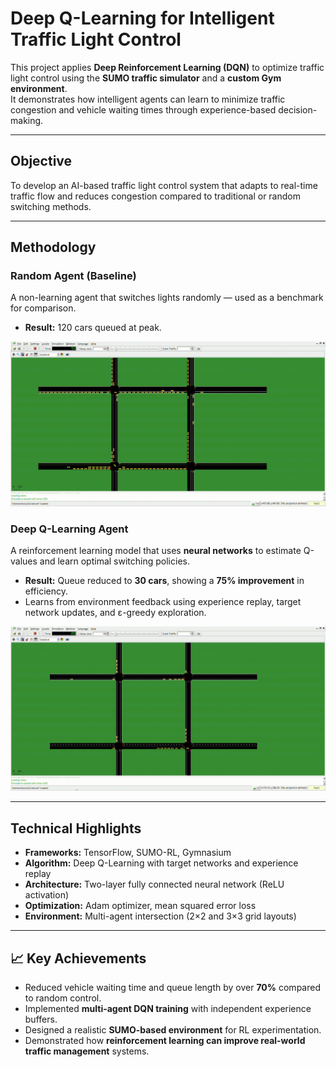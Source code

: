 # Deep Q-Learning for Intelligent Traffic Light Control

This project applies **Deep Reinforcement Learning (DQN)** to optimize traffic light control using the **SUMO traffic simulator** and a **custom Gym environment**.  
It demonstrates how intelligent agents can learn to minimize traffic congestion and vehicle waiting times through experience-based decision-making.

---

## Objective
To develop an AI-based traffic light control system that adapts to real-time traffic flow and reduces congestion compared to traditional or random switching methods.

---

## Methodology

### Random Agent (Baseline)
A non-learning agent that switches lights randomly — used as a benchmark for comparison.  
- **Result:** 120 cars queued at peak.

![Random Agent](assets/Random%20Actions.gif)

### Deep Q-Learning Agent
A reinforcement learning model that uses **neural networks** to estimate Q-values and learn optimal switching policies.  
- **Result:** Queue reduced to **30 cars**, showing a **75% improvement** in efficiency.  
- Learns from environment feedback using experience replay, target network updates, and ε-greedy exploration.

![DQN Agent](assets/DQN.gif)

---

## Technical Highlights
- **Frameworks:** TensorFlow, SUMO-RL, Gymnasium  
- **Algorithm:** Deep Q-Learning with target networks and experience replay  
- **Architecture:** Two-layer fully connected neural network (ReLU activation)  
- **Optimization:** Adam optimizer, mean squared error loss  
- **Environment:** Multi-agent intersection (2×2 and 3×3 grid layouts)  

---

## 📈 Key Achievements
- Reduced vehicle waiting time and queue length by over **70%** compared to random control.  
- Implemented **multi-agent DQN training** with independent experience buffers.  
- Designed a realistic **SUMO-based environment** for RL experimentation.  
- Demonstrated how **reinforcement learning can improve real-world traffic management** systems.

